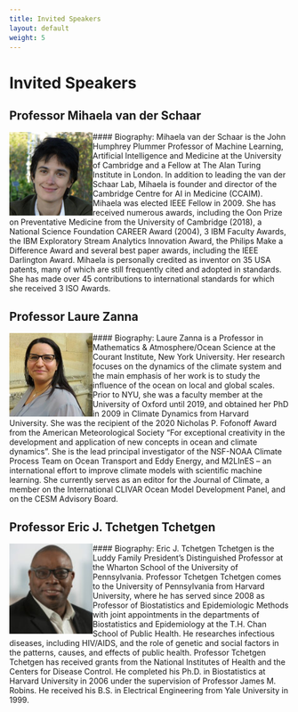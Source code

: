 ```yaml
---
title: Invited Speakers
layout: default
weight: 5  
---
```



# Invited Speakers

## Professor Mihaela van der Schaar


<img alt="Professor Mihaela van der Schaar" align="left" width="150" src="assets/images/Mihaela_photo.jpg">
#### Biography:
Mihaela van der Schaar is the John Humphrey Plummer Professor of Machine Learning, Artificial Intelligence and Medicine at the University of Cambridge and a Fellow at The Alan Turing Institute in London. In addition to leading the van der Schaar Lab, Mihaela is founder and director of the Cambridge Centre for AI in Medicine (CCAIM).
Mihaela was elected IEEE Fellow in 2009. She has received numerous awards, including the Oon Prize on Preventative Medicine from the University of Cambridge (2018), a National Science Foundation CAREER Award (2004), 3 IBM Faculty Awards, the IBM Exploratory Stream Analytics Innovation Award, the Philips Make a Difference Award and several best paper awards, including the IEEE Darlington Award.
Mihaela is personally credited as inventor on 35 USA patents, many of which are still frequently cited and adopted in standards. She has made over 45 contributions to international standards for which she received 3 ISO Awards.


## Professor Laure Zanna

<img alt="Professor Laure Zanna" align="left" width='150' src="assets/images/laure_photo.jpg">
#### Biography:
Laure Zanna is a Professor in Mathematics & Atmosphere/Ocean Science at the Courant Institute, New York University. Her research focuses on the dynamics of the climate system and the main emphasis of her work is to study the influence of the ocean on local and global scales. Prior to NYU, she was a faculty member at the University of Oxford until 2019, and obtained her PhD in 2009 in Climate Dynamics from Harvard University. She was the recipient of the 2020 Nicholas P. Fofonoff Award from the American Meteorological Society “For exceptional creativity in the development and application of new concepts in ocean and climate dynamics”. She is the lead principal investigator of the NSF-NOAA Climate Process Team on Ocean Transport and Eddy Energy, and M2LInES – an international effort to improve climate models with scientific machine learning. She currently serves as an editor for the Journal of Climate, a member on the International CLIVAR Ocean Model Development Panel, and on the CESM Advisory Board.


## Professor Eric J. Tchetgen Tchetgen

<img alt="Professor Eric J. Tchetgen Tchetgen" align="left" width="150" src="assets/images/eric_photo.jpeg">
#### Biography:
Eric J. Tchetgen Tchetgen is the Luddy Family President’s Distinguished Professor at the Wharton School of the University of Pennsylvania.
Professor Tchetgen Tchetgen comes to the University of Pennsylvania from Harvard University, where he has served since 2008 as Professor of Biostatistics and Epidemiologic Methods with joint appointments in the departments of Biostatistics and Epidemiology at the T.H. Chan School of Public Health.
He researches infectious diseases, including HIV/AIDS, and the role of genetic and social factors in the patterns, causes, and effects of public health. Professor Tchetgen Tchetgen has received grants from the National Institutes of Health and the Centers for Disease Control.
He completed his Ph.D. in Biostatistics at Harvard University in 2006 under the supervision of Professor James M. Robins. He received his B.S. in Electrical Engineering from Yale University in 1999.
